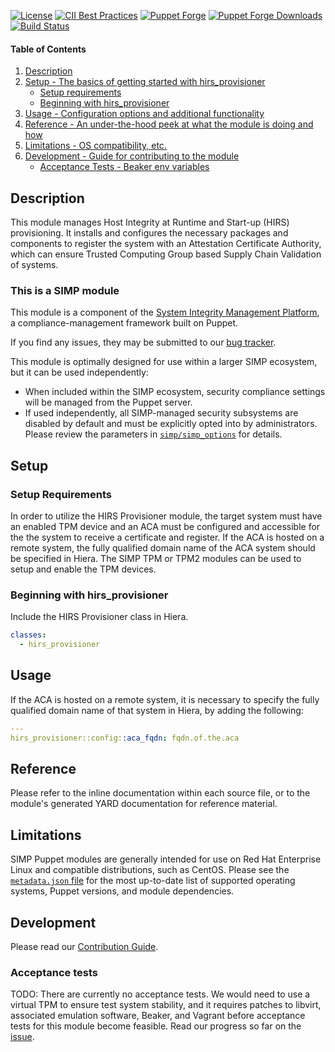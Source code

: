 [![License](https://img.shields.io/:license-apache-blue.svg)](http://www.apache.org/licenses/LICENSE-2.0.html)
[![CII Best Practices](https://bestpractices.coreinfrastructure.org/projects/73/badge)](https://bestpractices.coreinfrastructure.org/projects/73)
[![Puppet Forge](https://img.shields.io/puppetforge/v/simp/hirs_provisioner.svg)](https://forge.puppetlabs.com/simp/hirs_provisioner)
[![Puppet Forge Downloads](https://img.shields.io/puppetforge/dt/simp/hirs_provisioner.svg)](https://forge.puppetlabs.com/simp/hirs_provisioner)
[![Build Status](https://travis-ci.org/simp/pupmod-simp-hirs_provisioner.svg)](https://travis-ci.org/simp/pupmod-simp-hirs_provisioner)

#### Table of Contents

1. [Description](#description)
2. [Setup - The basics of getting started with hirs_provisioner](#setup)
    * [Setup requirements](#setup-requirements)
    * [Beginning with hirs_provisioner](#beginning-with-hirs_provisioner)
3. [Usage - Configuration options and additional functionality](#usage)
4. [Reference - An under-the-hood peek at what the module is doing and how](#reference)
5. [Limitations - OS compatibility, etc.](#limitations)
6. [Development - Guide for contributing to the module](#development)
    * [Acceptance Tests - Beaker env variables](#acceptance-tests)

## Description

This module manages Host Integrity at Runtime and Start-up (HIRS) provisioning.
It installs and configures the necessary packages and components to 
register the system with an Attestation Certificate Authority, which can
ensure Trusted Computing Group based Supply Chain Validation of systems.

### This is a SIMP module

This module is a component of the [System Integrity Management Platform](https://simp-project.com), a
compliance-management framework built on Puppet.

If you find any issues, they may be submitted to our [bug
tracker](https://simp-project.atlassian.net/).

This module is optimally designed for use within a larger SIMP ecosystem, but
it can be used independently:

 * When included within the SIMP ecosystem, security compliance settings will
   be managed from the Puppet server.
 * If used independently, all SIMP-managed security subsystems are disabled by
   default and must be explicitly opted into by administrators.  Please review
   the parameters in
   [`simp/simp_options`](https://github.com/simp/pupmod-simp-simp_options) for
   details.

## Setup

### Setup Requirements

In order to utilize the HIRS Provisioner module, the target system must have an
enabled TPM device and an ACA must be configured and accessible for the the
system to receive a certificate and register.  If the ACA is hosted on a remote
system, the fully qualified domain name of the ACA system should be specified
in Hiera.  The SIMP TPM or TPM2 modules can be used to setup and enable the TPM
devices.

### Beginning with hirs_provisioner

Include the HIRS Provisioner class in Hiera.
```yaml
classes:
  - hirs_provisioner
```

## Usage

If the ACA is hosted on a remote system, it is necessary to specify the fully
qualified domain name of that system in Hiera, by adding the following:
```yaml
---
hirs_provisioner::config::aca_fqdn: fqdn.of.the.aca
```

## Reference

Please refer to the inline documentation within each source file, or to the
module's generated YARD documentation for reference material.

## Limitations


SIMP Puppet modules are generally intended for use on Red Hat Enterprise Linux
and compatible distributions, such as CentOS. Please see the
[`metadata.json` file](./metadata.json) for the most up-to-date list of
supported operating systems, Puppet versions, and module dependencies.

## Development

Please read our [Contribution Guide](http://simp-doc.readthedocs.io/en/stable/contributors_guide/index.html).

### Acceptance tests

TODO: There are currently no acceptance tests. We would need to use a virtual
TPM to ensure test system stability, and it requires patches to libvirt,
associated emulation software, Beaker, and Vagrant before acceptance
tests for this module become feasible. Read our progress so far on the [issue](https://simp-project.atlassian.net/browse/SIMP-5897).
